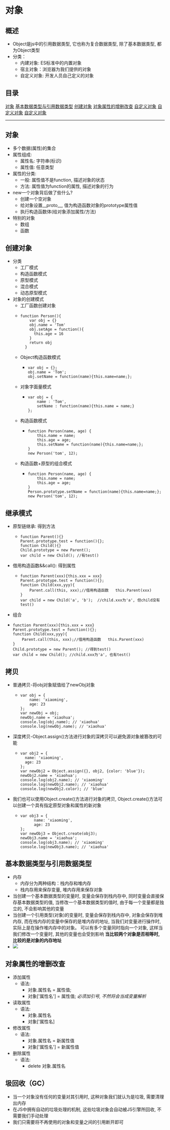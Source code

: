 # 对象
## 概述
* Object是js中的引用数据类型, 它也称为复合数据类型, 除了基本数据类型, 都为Object类型
* 分类：
  * 内建对象: ES标准中的内置对象
  * 宿主对象：浏览器为我们提供的对象
  * 自定义对象: 开发人员自己定义的对象
## 目录
[对象](#对象)
[基本数据类型与引用数据类型](#基本数据类型与引用数据类型)
[创建对象](#创建对象)
[对象属性的增删改查](#对象属性的增删改查)
[自定义对象](#自定义对象)
[自定义对象](#自定义对象)
[自定义对象](#自定义对象)
***

## 对象
* 多个数据(属性)的集合
* 属性组成:
  * 属性名: 字符串(标识)
  * 属性值: 任意类型
* 属性的分类:
  * 一般: 属性值不是function, 描述对象的状态
  * 方法: 属性值为function的属性, 描述对象的行为
* new一个对象背后做了些什么?
   * 创建一个空对象
   * 给对象设置__proto__, 值为构造函数对象的prototype属性值
   * 执行构造函数体(给对象添加属性/方法)
* 特别的对象
  * 数组
  * 函数
## 创建对象
* 分类
  * 工厂模式
  * 构造函数模式
  * 原型模式
  * 混合模式
  * 动态原型模式
* 对象的创建模式
	* 工厂函数创建对象
    * ```
      function Person(){
          var obj = {}
          obj.name = 'Tom'
          obj.setAge = function(){
            this.age = 16
          }
          return obj
        }
      ```
  * Object构造函数模式
    * ```
      var obj = {};
      obj.name = 'Tom';
      obj.setName = function(name){this.name=name;};
      ```
  * 对象字面量模式
    * ```
      var obj = {
          name : 'Tom',
          setName : function(name){this.name = name;}
      };
      ```
  * 构造函数模式
    * ```
      function Person(name, age) {
          this.name = name;
          this.age = age;
          this.setName = function(name){this.name=name;};
      }
      new Person('tom', 12);
      ```
  * 构造函数+原型的组合模式
    * ```
      function Person(name, age) {
          this.name = name;
          this.age = age;
      }
      Person.prototype.setName = function(name){this.name=name;};
      new Person('tom', 12);
      ```
## 继承模式
* 原型链继承: 得到方法
  * ```
    function Parent(){}
    Parent.prototype.test = function(){};
    function Child(){}
    Child.prototype = new Parent();
    var child = new Child(); //有test()
    ```
* 借用构造函数&&call(): 得到属性
  * ```
    function Parent(xxx){this.xxx = xxx}
    Parent.prototype.test = function(){};
    function Child(xxx,yyy){
        Parent.call(this, xxx);//借用构造函数   this.Parent(xxx)
    }
    var child = new Child('a', 'b');  //child.xxx为'a', 但child没有test()
    ```
* 组合
* ```
  function Parent(xxx){this.xxx = xxx}
  Parent.prototype.test = function(){};
  function Child(xxx,yyy){
      Parent.call(this, xxx);//借用构造函数   this.Parent(xxx)
  }
  Child.prototype = new Parent(); //得到test()
  var child = new Child(); //child.xxx为'a', 也有test()
  ```
## 拷贝
* 普通拷贝-将obj对象赋值给了newObj对象
  * ```
    var obj = {
        name: 'xiaoming',
        age: 23
    };
    var newObj = obj;
    newObj.name = 'xiaohua';
    console.log(obj.name); // 'xiaohua'
    console.log(newObj.name); // 'xiaohua'
    ```
* 深度拷贝-Object.assign()方法进行对象的深拷贝可以避免源对象被篡改的可能
  * ```
    var obj2 = {
      name: 'xiaoming',
      age: 23
    };
    var newObj2 = Object.assign({}, obj2, {color: 'blue'});
    newObj2.name = 'xiaohua';
    console.log(obj2.name); // 'xiaoming'
    console.log(newObj2.name); // 'xiaohua'
    console.log(newObj2.color); // 'blue'
    ```
* 我们也可以使用Object.create()方法进行对象的拷贝, Object.create()方法可以创建一个具有指定原型对象和属性的新对象
  * ```
    var obj3 = {
          name: 'xiaoming',
          age: 23
    };
    var newObj3 = Object.create(obj3);
    newObj3.name = 'xiaohua';
    console.log(obj3.name); // 'xiaoming'
    console.log(newObj3.name); // 'xiaohua'
    ```   
## 基本数据类型与引用数据类型
* 内存
  * 内存分为两种结构：栈内存和堆内存
  * 栈内存用来保存变量, 堆内存用来保存对象
* 当创建一个基本数据类型的变量时, 变量会保存到栈内存中, 同时变量会直接保存基本数据类型的值, 
  当修改一个基本数据类型的值时, 由于每一个变量都是独立的, 不会影响其他的变量
* 当创建一个引用类型(对象)的变量时, 变量会保存到栈内存中, 对象会保存到堆内存, 
  而在栈内存的变量中保存的是堆内存的地址, 当我们对变量进行操作时, 实际上是在操作堆内存中的对象。
  可以有多个变量同时指向一个对象, 这样当我们修改一个变量时, 其他的变量也会受到影响
**当比较两个对象是否相等时, 比较的是对象的内存地址**
* ![](/images/栈和堆.png)
## 对象属性的增删改查
* 添加属性
  * 语法:
    * 对象.属性名 = 属性值;
    * 对象['属性名'] = 属性值;
      *必须加引号, 不然将会当成变量解析*
* 读取属性
  * 语法:
    * 对象.属性名
    * 对象['属性名]
* 修改属性
  * 语法: 
    * 对象.属性名 = 新属性值
    * 对象['属性名'] = 新属性值
* 删除属性
  * 语法:
    * delete 对象.属性名
## 圾回收（GC）
* 当一个对象没有任何的变量对其引用时, 这种对象我们就认为是垃圾, 需要清理出内存
* 在JS中拥有自动的垃圾处理的机制, 这些垃圾对象会自动被JS引擎所回收, 不需要我们手动处理
* 我们只需要将不再使用的对象和变量之间的引用断开即可	



    

  
  
  
  
  
  
  
  
  